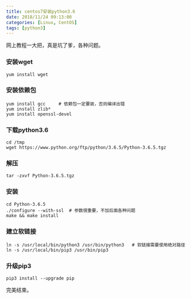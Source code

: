 ```yaml
---
title: centos7安装python3.6
date: 2018/11/24 09:13:00
categories: [Linux, CentOS]
tags: [python3]
---
```


网上教程一大把，真是坑了爹，各种问题。

<!-- more -->

### 安装wget

`yum install wget`

### 安装依赖包

```shell
yum install gcc		# 依赖包一定要装，否则编译出错
yum install zlib*
yum install openssl-devel
```

### 下载python3.6

```shell
cd /tmp
wget https://www.python.org/ftp/python/3.6.5/Python-3.6.5.tgz
```

### 解压

`tar -zxvf Python-3.6.5.tgz`

### 安装

```shell
cd Python-3.6.5
./configure --with-ssl	# 参数很重要，不加后面各种问题
make && make install
```

### 建立软链接

```shell
ln -s /usr/local/bin/python3 /usr/bin/python3	# 软链接需要使用绝对路径
ln -s /usr/local/bin/pip3 /usr/bin/pip3	
```

### 升级pip3

`pip3 install --upgrade pip`

完美结束。